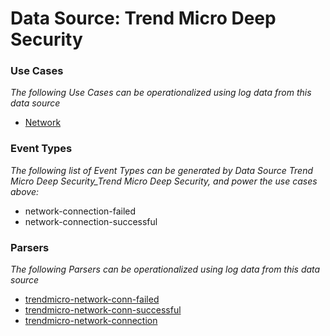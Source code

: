 Data Source: Trend Micro Deep Security
======================================

### Use Cases

_The following Use Cases can be operationalized using log data from this data source_

* [Network](usecase_network.md)


### Event Types

_The following list of Event Types can be generated by Data Source Trend Micro Deep Security_Trend Micro Deep Security, and power the use cases above:_

- network-connection-failed
- network-connection-successful


### Parsers

_The following Parsers can be operationalized using log data from this data source_

* [trendmicro-network-conn-failed](parserContent_trendmicro-network-conn-failed.md)
* [trendmicro-network-conn-successful](parserContent_trendmicro-network-conn-successful.md)
* [trendmicro-network-connection](parserContent_trendmicro-network-connection.md)
